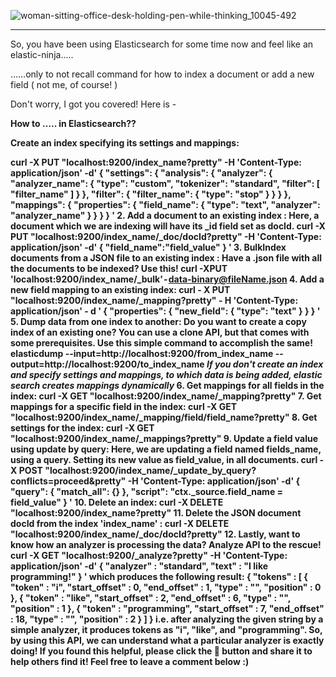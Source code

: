 ![woman-sitting-office-desk-holding-pen-while-thinking_10045-492](https://user-images.githubusercontent.com/30548190/104836152-cadfb600-58d1-11eb-87ad-34f0c93885c5.jpg)
<hr>

<p> So, you have been using Elasticsearch for some time now and feel like an <br> elastic-ninja…..</p>
<p>……only to not recall command for how to index a document or add a new<br> field ( not me, of course! )</p>
<p>Don't worry, I got you covered! Here is -</p>
<p><B>How to ….. in Elasticsearch??<B><p>
Create an index specifying its settings and mappings:

curl -X PUT "localhost:9200/index_name?pretty" -H 'Content-Type: application/json' -d'
{
  "settings": {
    "analysis": {
      "analyzer": {
        "analyzer_name": {
          "type": "custom",
          "tokenizer": "standard",
          "filter": [
            "filter_name"
          ]
        }
      },
      "filter": {
        "filter_name": {
          "type": "stop"
        }
      }
    }
  },
  "mappings": {
    "properties": {
      "field_name": {
        "type": "text",
        "analyzer": "analyzer_name"
      }
    }
  }
}
'
2. Add a document to an existing index :
Here, a document which we are indexing will have its _id field set as docId.
curl -X PUT "localhost:9200/index_name/_doc/docId?pretty" -H 'Content-Type: application/json' -d'
{
   "field_name":"field_value"
}
'
3. BulkIndex documents from a JSON file to an existing index :
Have a .json file with all the documents to be indexed? Use this!
curl -XPUT 'localhost:9200/index_name/_bulk' - data-binary@fileName.json
4. Add a new field mapping to an existing index:
curl - X PUT "localhost:9200/index_name/_mapping?pretty" - H 'Content-Type: application/json' - d ' {
 "properties": {
  "new_field": {
   "type": "text"
  }
 }
}
'
5. Dump data from one index to another:
Do you want to create a copy index of an existing one? You can use a clone API, but that comes with some prerequisites. Use this simple command to accomplish the same!
elasticdump --input=http://localhost:9200/from_index_name --output=http://localhost:9200/to_index_name
*If you don't create an index and specify settings and mappings, to which data is being added, elastic search creates mappings dynamically*
6. Get mappings for all fields in the index:
curl -X GET "localhost:9200/index_name/_mapping?pretty"
7. Get mappings for a specific field in the index:
curl -X GET "localhost:9200/index_name/_mapping/field/field_name?pretty"
8. Get settings for the index:
curl -X GET "localhost:9200/index_name/_mappings?pretty"
9. Update a field value using update by query:
Here, we are updating a field named fields_name, using a query. Setting its new value as field_value, in all documents.
curl -X POST "localhost:9200/index_name/_update_by_query?conflicts=proceed&pretty" -H 'Content-Type: application/json' -d'
{
  "query": {
    "match_all": {}
  },
  "script": "ctx._source.field_name = field_value"
}
'
10. Delete an index:
curl -X DELETE "localhost:9200/index_name?pretty"
11. Delete the JSON document docId from the index 'index_name' :
curl -X DELETE "localhost:9200/index_name/_doc/docId?pretty"
12. Lastly, want to know how an analyzer is processing the data? Analyze API to the rescue!
curl -X GET "localhost:9200/_analyze?pretty" -H 'Content-Type: application/json' -d'
{
  "analyzer" : "standard",
  "text" : "I like programming!"
}
'
which produces the following result:
{ 
  "tokens" : [ 
    { 
      "token" : "i", 
      "start_offset" : 0, 
      "end_offset" : 1, 
      "type" : "<ALPHANUM>", 
      "position" : 0 
    }, 
    { 
      "token" : "like", 
      "start_offset" : 2, 
      "end_offset" : 6, 
      "type" : "<ALPHANUM>", 
      "position" : 1 
    }, 
    { 
      "token" : "programming", 
      "start_offset" : 7, 
      "end_offset" : 18, 
      "type" : "<ALPHANUM>", 
      "position" : 2 
    } 
  ] 
}
i.e. after analyzing the given string by a simple analyzer, it produces tokens as "i", "like", and "programming". So, by using this API, we can understand what a particular analyzer is exactly doing!
If you found this helpful, please click the 👏 button and share it to help others find it! Feel free to leave a comment below :)
